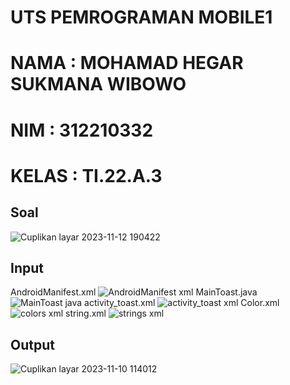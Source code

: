 # UTS PEMROGRAMAN MOBILE1
# NAMA : MOHAMAD HEGAR SUKMANA WIBOWO
# NIM : 312210332
# KELAS : TI.22.A.3
## Soal
![Cuplikan layar 2023-11-12 190422](https://github.com/hegarr/utsmobile/assets/145521387/69afe72c-aacd-4090-8685-7b34913fb468)
## Input
AndroidManifest.xml
![AndroidManifest xml](https://github.com/hegarr/utsmobile/assets/145521387/168f93e9-1305-4450-a187-afc5ef64449c)
MainToast.java
![MainToast java](https://github.com/hegarr/utsmobile/assets/145521387/4d8e7b18-df39-43d3-a471-a7593be2d341)
activity_toast.xml
![activity_toast xml](https://github.com/hegarr/utsmobile/assets/145521387/d951d9b8-b8a2-4dff-b7b1-50ac34ca0329)
Color.xml
![colors xml](https://github.com/hegarr/utsmobile/assets/145521387/8d553348-0ede-4c38-9068-b6d656c39edc)
string.xml
![strings xml](https://github.com/hegarr/utsmobile/assets/145521387/446fceef-f90a-41d0-93f4-5c2ece872899)
## Output
![Cuplikan layar 2023-11-10 114012](https://github.com/hegarr/utsmobile/assets/145521387/f5e3c2b5-01a4-485b-a0e5-a96a768d25cb)
